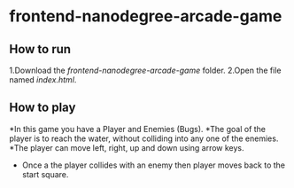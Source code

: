 frontend-nanodegree-arcade-game
===============================
## How to run
1.Download the *frontend-nanodegree-arcade-game* folder.
2.Open the file named *index.html*.

## How to play
*In this game you have a Player and Enemies (Bugs).
*The goal of the player is to reach the water, without colliding into any one of the enemies.
*The player can move left, right, up and down using arrow keys.
* Once a the player collides with an enemy then player moves back to the start square.
